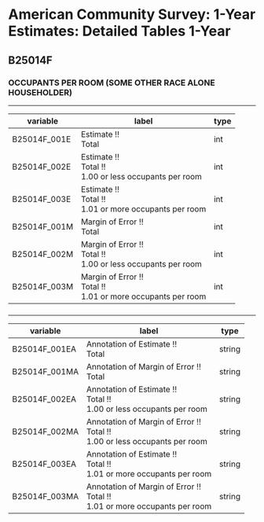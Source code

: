 # American Community Survey: 1-Year Estimates: Detailed Tables 1-Year

## B25014F

### OCCUPANTS PER ROOM (SOME OTHER RACE ALONE HOUSEHOLDER)

___

| variable | label | type |
| ----- | ----- | ----- |
| B25014F_001E | Estimate !!<br>Total | int |
| B25014F_002E | Estimate !!<br>Total !!<br>1.00 or less occupants per room | int |
| B25014F_003E | Estimate !!<br>Total !!<br>1.01 or more occupants per room | int |
| B25014F_001M | Margin of Error !!<br>Total | int |
| B25014F_002M | Margin of Error !!<br>Total !!<br>1.00 or less occupants per room | int |
| B25014F_003M | Margin of Error !!<br>Total !!<br>1.01 or more occupants per room | int |
### 

___

| variable | label | type |
| ----- | ----- | ----- |
| B25014F_001EA | Annotation of Estimate !!<br>Total | string |
| B25014F_001MA | Annotation of Margin of Error !!<br>Total | string |
| B25014F_002EA | Annotation of Estimate !!<br>Total !!<br>1.00 or less occupants per room | string |
| B25014F_002MA | Annotation of Margin of Error !!<br>Total !!<br>1.00 or less occupants per room | string |
| B25014F_003EA | Annotation of Estimate !!<br>Total !!<br>1.01 or more occupants per room | string |
| B25014F_003MA | Annotation of Margin of Error !!<br>Total !!<br>1.01 or more occupants per room | string |

